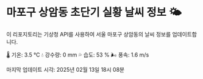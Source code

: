 
# 마포구 상암동 초단기 실황 날씨 정보 🌤️

이 리포지토리는 기상청 API를 사용하여 서울 마포구 상암동의 날씨 정보를 업데이트합니다. 

🌡️ 기온: 3.5 ℃
💧 강수량: 0 mm
💦 습도: 53 %
🌬️ 풍속: 1.6 m/s

마지막 업데이트 시각: 2025년 02월 13일 18시 08분    
